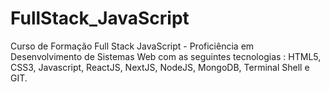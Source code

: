 # FullStack_JavaScript
Curso de Formação Full Stack JavaScript - Proficiência em Desenvolvimento de Sistemas Web com as seguintes tecnologias : HTML5, CSS3, Javascript, ReactJS, NextJS, NodeJS, MongoDB, Terminal Shell e GIT. 
